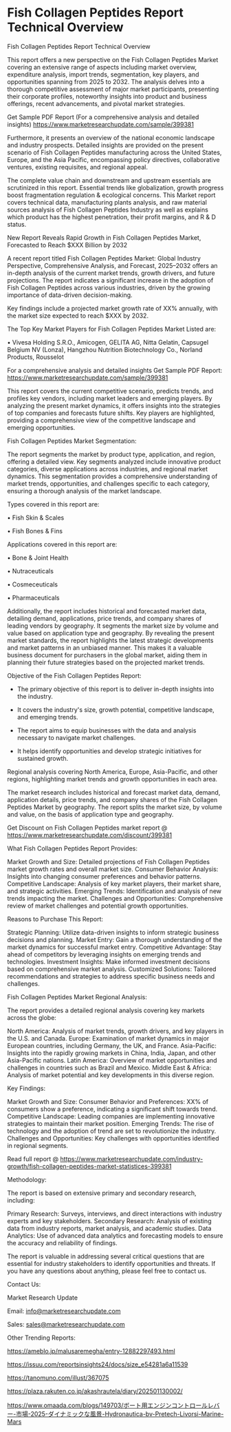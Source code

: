 # Fish Collagen Peptides Report Technical Overview
Fish Collagen Peptides Report Technical Overview

This report offers a new perspective on the Fish Collagen Peptides Market covering an extensive range of aspects including market overview, expenditure analysis, import trends, segmentation, key players, and opportunities spanning from 2025 to 2032. The analysis delves into a thorough competitive assessment of major market participants, presenting their corporate profiles, noteworthy insights into product and business offerings, recent advancements, and pivotal market strategies.

Get Sample PDF Report (For a comprehensive analysis and detailed insights) https://www.marketresearchupdate.com/sample/399381

Furthermore, it presents an overview of the national economic landscape and industry prospects. Detailed insights are provided on the present scenario of Fish Collagen Peptides manufacturing across the United States, Europe, and the Asia Pacific, encompassing policy directives, collaborative ventures, existing requisites, and regional appeal.

The complete value chain and downstream and upstream essentials are scrutinized in this report. Essential trends like globalization, growth progress boost fragmentation regulation & ecological concerns. This Market report covers technical data, manufacturing plants analysis, and raw material sources analysis of Fish Collagen Peptides Industry as well as explains which product has the highest penetration, their profit margins, and R & D status.

New Report Reveals Rapid Growth in Fish Collagen Peptides Market, Forecasted to Reach $XXX Billion by 2032

A recent report titled Fish Collagen Peptides Market: Global Industry Perspective, Comprehensive Analysis, and Forecast, 2025–2032 offers an in-depth analysis of the current market trends, growth drivers, and future projections. The report indicates a significant increase in the adoption of Fish Collagen Peptides across various industries, driven by the growing importance of data-driven decision-making.

Key findings include a projected market growth rate of XX% annually, with the market size expected to reach $XXX by 2032.

The Top Key Market Players for Fish Collagen Peptides Market Listed are:

• Vivesa Holding S.R.O., Amicogen, GELITA AG, Nitta Gelatin, Capsugel Belgium NV (Lonza), Hangzhou Nutrition Biotechnology Co., Norland Products, Rousselot

For a comprehensive analysis and detailed insights Get Sample PDF Report: https://www.marketresearchupdate.com/sample/399381

This report covers the current competitive scenario, predicts trends, and profiles key vendors, including market leaders and emerging players. By analyzing the present market dynamics, it offers insights into the strategies of top companies and forecasts future shifts. Key players are highlighted, providing a comprehensive view of the competitive landscape and emerging opportunities.

Fish Collagen Peptides Market Segmentation:

The report segments the market by product type, application, and region, offering a detailed view. Key segments analyzed include innovative product categories, diverse applications across industries, and regional market dynamics. This segmentation provides a comprehensive understanding of market trends, opportunities, and challenges specific to each category, ensuring a thorough analysis of the market landscape.

Types covered in this report are:

• Fish Skin & Scales

• Fish Bones & Fins

Applications covered in this report are:

• Bone & Joint Health

• Nutraceuticals

• Cosmeceuticals

• Pharmaceuticals

Additionally, the report includes historical and forecasted market data, detailing demand, applications, price trends, and company shares of leading vendors by geography. It segments the market size by volume and value based on application type and geography. By revealing the present market standards, the report highlights the latest strategic developments and market patterns in an unbiased manner. This makes it a valuable business document for purchasers in the global market, aiding them in planning their future strategies based on the projected market trends.

Objective of the Fish Collagen Peptides Report:

- The primary objective of this report is to deliver in-depth insights into the industry.

- It covers the industry's size, growth potential, competitive landscape, and emerging trends.

- The report aims to equip businesses with the data and analysis necessary to navigate market challenges.

- It helps identify opportunities and develop strategic initiatives for sustained growth.

Regional analysis covering North America, Europe, Asia-Pacific, and other regions, highlighting market trends and growth opportunities in each area.

The market research includes historical and forecast market data, demand, application details, price trends, and company shares of the Fish Collagen Peptides Market by geography. The report splits the market size, by volume and value, on the basis of application type and geography.

Get Discount on Fish Collagen Peptides market report @ https://www.marketresearchupdate.com/discount/399381

What Fish Collagen Peptides Report Provides:

Market Growth and Size: Detailed projections of Fish Collagen Peptides market growth rates and overall market size.
Consumer Behavior Analysis: Insights into changing consumer preferences and behavior patterns.
Competitive Landscape: Analysis of key market players, their market share, and strategic activities.
Emerging Trends: Identification and analysis of new trends impacting the market.
Challenges and Opportunities: Comprehensive review of market challenges and potential growth opportunities.

Reasons to Purchase This Report:

Strategic Planning: Utilize data-driven insights to inform strategic business decisions and planning.
Market Entry: Gain a thorough understanding of the market dynamics for successful market entry.
Competitive Advantage: Stay ahead of competitors by leveraging insights on emerging trends and technologies.
Investment Insights: Make informed investment decisions based on comprehensive market analysis.
Customized Solutions: Tailored recommendations and strategies to address specific business needs and challenges.

Fish Collagen Peptides Market Regional Analysis:

The report provides a detailed regional analysis covering key markets across the globe:

North America: Analysis of market trends, growth drivers, and key players in the U.S. and Canada.
Europe: Examination of market dynamics in major European countries, including Germany, the UK, and France.
Asia-Pacific: Insights into the rapidly growing markets in China, India, Japan, and other Asia-Pacific nations.
Latin America: Overview of market opportunities and challenges in countries such as Brazil and Mexico.
Middle East & Africa: Analysis of market potential and key developments in this diverse region.

Key Findings:

Market Growth and Size:
Consumer Behavior and Preferences: XX% of consumers show a preference, indicating a significant shift towards trend.
Competitive Landscape: Leading companies are implementing innovative strategies to maintain their market position.
Emerging Trends: The rise of technology and the adoption of trend are set to revolutionize the industry.
Challenges and Opportunities: Key challenges with opportunities identified in regional segments.

Read full report @ https://www.marketresearchupdate.com/industry-growth/fish-collagen-peptides-market-statistices-399381

Methodology:

The report is based on extensive primary and secondary research, including:

Primary Research: Surveys, interviews, and direct interactions with industry experts and key stakeholders.
Secondary Research: Analysis of existing data from industry reports, market analysis, and academic studies.
Data Analytics: Use of advanced data analytics and forecasting models to ensure the accuracy and reliability of findings.

The report is valuable in addressing several critical questions that are essential for industry stakeholders to identify opportunities and threats. If you have any questions about anything, please feel free to contact us.

Contact Us:

Market Research Update

Email: info@marketresearchupdate.com

Sales: sales@marketresearchupdate.com

Other Trending Reports:

https://ameblo.jp/malusaremegha/entry-12882297493.html

https://issuu.com/reportsinsights24/docs/size_e54281a6a11539

https://tanomuno.com/illust/367075

https://plaza.rakuten.co.jp/akashrautela/diary/202501130002/

https://www.omaada.com/blogs/149703/ボート用エンジンコントロールレバー-市場-2025-ダイナミックな風景-Hydronautica-bv-Pretech-Livorsi-Marine-Mars
